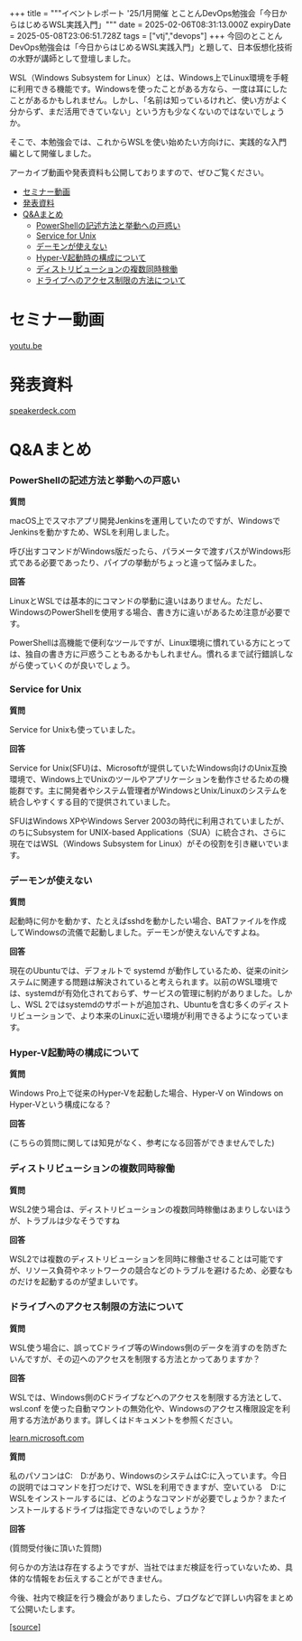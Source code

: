 +++
title = """イベントレポート '25/1月開催 とことんDevOps勉強会「今日からはじめるWSL実践入門」"""
date = 2025-02-06T08:31:13.000Z
expiryDate = 2025-05-08T23:06:51.728Z
tags = ["vtj","devops"]
+++
今回のとことんDevOps勉強会は「今日からはじめるWSL実践入門」と題して、日本仮想化技術の水野が講師として登壇しました。

WSL（Windows Subsystem for Linux）とは、Windows上でLinux環境を手軽に利用できる機能です。Windowsを使ったことがある方なら、一度は耳にしたことがあるかもしれません。しかし、「名前は知っているけれど、使い方がよく分からず、まだ活用できていない」という方も少なくないのではないでしょうか。

そこで、本勉強会では、これからWSLを使い始めたい方向けに、実践的な入門編として開催しました。

アーカイブ動画や発表資料も公開しておりますので、ぜひご覧ください。

*   [セミナー動画](#セミナー動画)
*   [発表資料](#発表資料)
*   [Q&Aまとめ](#QAまとめ)
    *   [PowerShellの記述方法と挙動への戸惑い](#PowerShellの記述方法と挙動への戸惑い)
    *   [Service for Unix](#Service-for-Unix)
    *   [デーモンが使えない](#デーモンが使えない)
    *   [Hyper-V起動時の構成について](#Hyper-V起動時の構成について)
    *   [ディストリビューションの複数同時稼働](#ディストリビューションの複数同時稼働)
    *   [ドライブへのアクセス制限の方法について](#ドライブへのアクセス制限の方法について)

セミナー動画
======

[youtu.be](https://youtu.be/gZqQ7DC0_hw)

発表資料
====

[speakerdeck.com](https://speakerdeck.com/devops_vtj/jin-ri-karahazimeruwslshi-jian-ru-men)

Q&Aまとめ
======

### PowerShellの記述方法と挙動への戸惑い

**質問**

macOS上でスマホアプリ開発Jenkinsを運用していたのですが、WindowsでJenkinsを動かすため、WSLを利用しました。

呼び出すコマンドがWindows版だったら、パラメータで渡すパスがWindows形式である必要であったり、パイプの挙動がちょっと違って悩みました。

**回答**

LinuxとWSLでは基本的にコマンドの挙動に違いはありません。ただし、WindowsのPowerShellを使用する場合、書き方に違いがあるため注意が必要です。

PowerShellは高機能で便利なツールですが、Linux環境に慣れている方にとっては、独自の書き方に戸惑うこともあるかもしれません。慣れるまで試行錯誤しながら使っていくのが良いでしょう。

### Service for Unix

**質問**

Service for Unixも使っていました。

**回答**

Service for Unix(SFU)は、Microsoftが提供していたWindows向けのUnix互換環境で、Windows上でUnixのツールやアプリケーションを動作させるための機能群です。主に開発者やシステム管理者がWindowsとUnix/Linuxのシステムを統合しやすくする目的で提供されていました。

SFUはWindows XPやWindows Server 2003の時代に利用されていましたが、のちにSubsystem for UNIX-based Applications（SUA）に統合され、さらに現在ではWSL（Windows Subsystem for Linux）がその役割を引き継いでいます。

### デーモンが使えない

**質問**

起動時に何かを動かす、たとえばsshdを動かしたい場合、BATファイルを作成してWindowsの流儀で起動しました。デーモンが使えないんですよね。

**回答**

現在のUbuntuでは、デフォルトで systemd が動作しているため、従来のinitシステムに関連する問題は解決されていると考えられます。以前のWSL環境では、systemdが有効化されておらず、サービスの管理に制約がありました。しかし、WSL 2ではsystemdのサポートが追加され、Ubuntuを含む多くのディストリビューションで、より本来のLinuxに近い環境が利用できるようになっています。

### Hyper-V起動時の構成について

**質問**

Windows Pro上で従来のHyper-Vを起動した場合、Hyper-V on Windows on Hyper-Vという構成になる？

**回答**

(こちらの質問に関しては知見がなく、参考になる回答ができませんでした)

### ディストリビューションの複数同時稼働

**質問**

WSL2使う場合は、ディストリビューションの複数同時稼働はあまりしないほうが、トラブルは少なそうですね

**回答**

WSL2では複数のディストリビューションを同時に稼働させることは可能ですが、リソース負荷やネットワークの競合などのトラブルを避けるため、必要なものだけを起動するのが望ましいです。

### ドライブへのアクセス制限の方法について

**質問**

WSL使う場合に、誤ってCドライブ等のWindows側のデータを消すのを防ぎたいんですが、その辺へのアクセスを制限する方法とかってありますか？

**回答**

WSLでは、Windows側のCドライブなどへのアクセスを制限する方法として、wsl.conf を使った自動マウントの無効化や、Windowsのアクセス権限設定を利用する方法があります。詳しくはドキュメントを参照ください。

[learn.microsoft.com](https://learn.microsoft.com/ja-jp/windows/wsl/file-permissions?utm_source=chatgpt.com)

**質問**

私のパソコンはC:　D:があり、WindowsのシステムはC:に入っています。今日の説明ではコマンドを打つだけで、WSLを利用できますが、空いている　D:にWSLをインストールするには、どのようなコマンドが必要でしょうか？またインストールするドライブは指定できないのでしょうか？

**回答**

(質問受付後に頂いた質問)

何らかの方法は存在するようですが、当社ではまだ検証を行っていないため、具体的な情報をお伝えすることができません。

今後、社内で検証を行う機会がありましたら、ブログなどで詳しい内容をまとめて公開いたします。

[[source]](https://devops-blog.virtualtech.jp/entry/20250206/1738830673)
